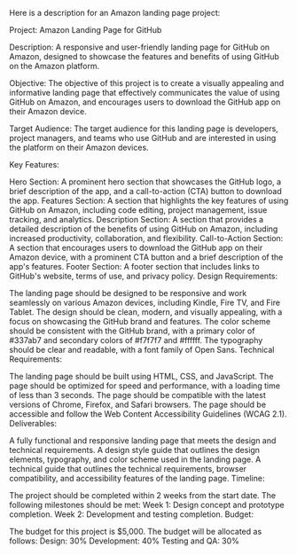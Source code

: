 Here is a description for an Amazon landing page project:

Project: Amazon Landing Page for GitHub

Description: A responsive and user-friendly landing page for GitHub on Amazon, designed to showcase the features and benefits of using GitHub on the Amazon platform.

Objective: The objective of this project is to create a visually appealing and informative landing page that effectively communicates the value of using GitHub on Amazon, and encourages users to download the GitHub app on their Amazon device.

Target Audience: The target audience for this landing page is developers, project managers, and teams who use GitHub and are interested in using the platform on their Amazon devices.

Key Features:

Hero Section: A prominent hero section that showcases the GitHub logo, a brief description of the app, and a call-to-action (CTA) button to download the app.
Features Section: A section that highlights the key features of using GitHub on Amazon, including code editing, project management, issue tracking, and analytics.
Description Section: A section that provides a detailed description of the benefits of using GitHub on Amazon, including increased productivity, collaboration, and flexibility.
Call-to-Action Section: A section that encourages users to download the GitHub app on their Amazon device, with a prominent CTA button and a brief description of the app's features.
Footer Section: A footer section that includes links to GitHub's website, terms of use, and privacy policy.
Design Requirements:

The landing page should be designed to be responsive and work seamlessly on various Amazon devices, including Kindle, Fire TV, and Fire Tablet.
The design should be clean, modern, and visually appealing, with a focus on showcasing the GitHub brand and features.
The color scheme should be consistent with the GitHub brand, with a primary color of #337ab7 and secondary colors of #f7f7f7 and #ffffff.
The typography should be clear and readable, with a font family of Open Sans.
Technical Requirements:

The landing page should be built using HTML, CSS, and JavaScript.
The page should be optimized for speed and performance, with a loading time of less than 3 seconds.
The page should be compatible with the latest versions of Chrome, Firefox, and Safari browsers.
The page should be accessible and follow the Web Content Accessibility Guidelines (WCAG 2.1).
Deliverables:

A fully functional and responsive landing page that meets the design and technical requirements.
A design style guide that outlines the design elements, typography, and color scheme used in the landing page.
A technical guide that outlines the technical requirements, browser compatibility, and accessibility features of the landing page.
Timeline:

The project should be completed within 2 weeks from the start date.
The following milestones should be met:
Week 1: Design concept and prototype completion.
Week 2: Development and testing completion.
Budget:

The budget for this project is $5,000.
The budget will be allocated as follows:
Design: 30%
Development: 40%
Testing and QA: 30%
